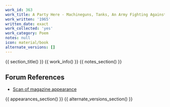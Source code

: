 ```yaml
---
work_id: 363
work_title: A Party Here - Machineguns, Tanks, An Army Fighting Against Men On Rooftops
work_written: '1965'
written_date: exact
work_collected: 'yes'
work_category: Poem
notes: null
icon: material/book
alternate_versions: []
---
```


{{ section_title() }}
{{ work_info() }}
{{ notes_section() }}
## Forum References
- [Scan of magazine appearance](https://bukowskiforum.com/threads/kauri-10-sept-oct-1965-a-party-here-machineguns-tanks-an-army-fighting-against-men-on-rooftops.7055/)

{{ appearances_section() }}
{{ alternate_versions_section() }}